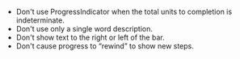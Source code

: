 - Don't use ProgressIndicator when the total units to completion is indeterminate.
- Don't use only a single word description.
- Don't show text to the right or left of the bar.
- Don't cause progress to “rewind” to show new steps.
